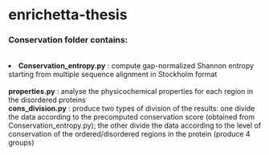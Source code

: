 enrichetta-thesis
=================
<h3>Conservation folder contains:</h3><br>
<li><strong>Conservation_entropy.py</strong> : compute gap-normalized Shannon entropy starting from multiple sequence alignment in Stockholm format</li><br>
<strong>properties.py</strong> : analyse the physicochemical properties for each region in the disordered proteins<br>
<strong>cons_division.py</strong>  : produce two types of division of the results: one divide the data according to the precomputed conservation score (obtained from Conservation_entropy.py); the other divide the data according to the level of conservation of the ordered/disordered regions in the protein (produce 4 groups)

